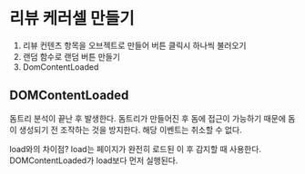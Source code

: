 # 리뷰 케러셀 만들기

1. 리뷰 컨텐츠 항목을 오브젝트로 만들어 버튼 클릭시 하나씩 불러오기
2. 랜덤 함수로 랜덤 버튼 만들기
3. DomContentLoaded

## DOMContentLoaded
돔트리 분석이 끝난 후 발생한다. 돔트리가 만들어진 후 돔에 접근이 가능하기 때문에 돔이 생성되기 전 조작하는 것을 방지한다.
해당 이벤트는 취소할 수 없다.

load와의 차이점?
load는 페이지가 완전히 로드된 이 후 감지할 때 사용한다. DOMContentLoaded가 load보다 먼저 실행된다.
